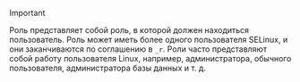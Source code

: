 > [!important] 
> Роль представляет собой роль, в которой должен находиться пользователь. Роль может иметь более одного пользователя SELinux, и они заканчиваются по соглашению в `_r`. Роли часто представляют собой работу пользователя Linux, например, администратора, обычного пользователя, администратора базы данных и т. д.


